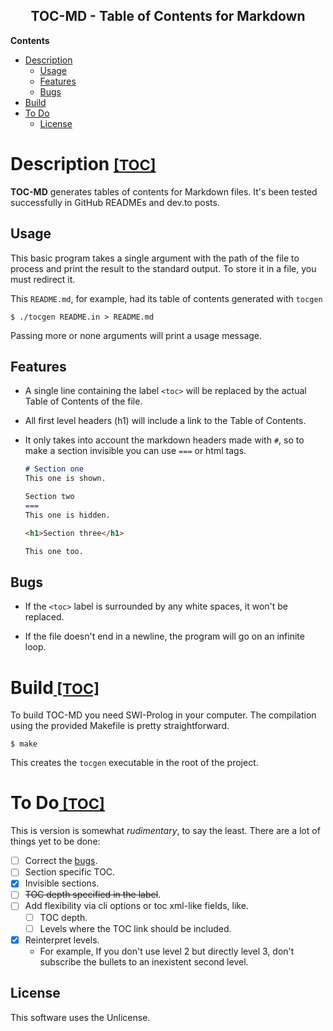 <h2 align=center>TOC-MD - Table of Contents for Markdown</h1>

**Contents**

<span id="toc"></span>

- [Description ](#Description-6)
  - [Usage](#Usage10)
  - [Features](#Features22)
  - [Bugs](#Bugs45)
- [Build](#Build51)
- [To Do](#To-Do61)
  - [License](#License75)

<h1 id="Description-6">Description <small><a href="#toc">  [TOC]</a></small></h1> 

**TOC-MD** generates tables of contents for Markdown files. It's been tested successfully in GitHub READMEs and dev.to posts.

<h2 id="Usage10">Usage</h2> 

This basic program takes a single argument with the path of the file to process and print the result to the standard output. To store it in a file, you must redirect it.

This `README.md`, for example, had its table of contents generated with `tocgen`

```shell
$ ./tocgen README.in > README.md
```

Passing more or none arguments will print a usage message.

<h2 id="Features22">Features</h2> 

- A single line containing the label `<toc>` will be replaced by the actual Table of Contents of the file.

- All first level headers (h1) will include a link to the Table of Contents.

- It only takes into account the markdown headers made with `#`, so to make a section invisible you can use `===` or html tags.

  ```markdown
  # Section one
  This one is shown.
  
  Section two
  ===
  This one is hidden.
  
  <h1>Section three</h1>
  
  This one too.
  ```

  

<h2 id="Bugs45">Bugs</h2> 

- If the `<toc>` label is surrounded by any white spaces, it won't be replaced.

- If the file doesn't end in a newline, the program will go on an infinite loop.

<h1 id="Build51">Build<small><a href="#toc">  [TOC]</a></small></h1> 

To build TOC-MD you need SWI-Prolog in your computer. The compilation using the provided Makefile is pretty straightforward.

```shell
$ make
```

This creates the `tocgen` executable in the root of the project.

<h1 id="To-Do61">To Do<small><a href="#toc">  [TOC]</a></small></h1> 

This is version is somewhat _rudimentary_, to say the least. There are a lot of things yet to be done:

- [ ] Correct the [bugs](#bugs).
- [ ] Section specific TOC.
- [x] Invisible sections.
- [ ] ~~TOC depth specified in the label~~.
- [ ] Add flexibility via cli options or toc xml-like fields, like.
  - [ ] TOC depth.
  - [ ] Levels where the TOC link should be included.
- [x] Reinterpret levels.
  - For example, If you don't use level 2 but directly level 3, don't subscribe the bullets to an inexistent second level.

<h2 id="License75">License</h2> 

This software uses the Unlicense.
